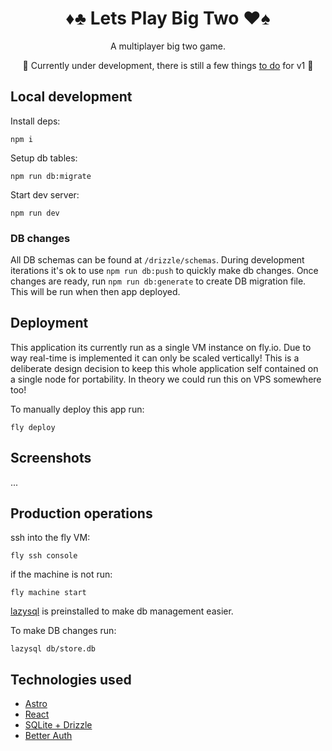 <div align="center">

  <h1>♦️♣️ Lets Play Big Two ♥️♠️</h1>
  
  <p>A multiplayer big two game.</p> 
  
  🚧 Currently under development, there is still a few things <a href="/TODO.md">to do</a> for v1 🚧
</div>

## Local development

Install deps:

```
npm i
```

Setup db tables:

```
npm run db:migrate
```

Start dev server:

```
npm run dev
```

### DB changes

All DB schemas can be found at `/drizzle/schemas`. During development iterations it's ok to use `npm run db:push` to quickly make db changes. Once changes are ready, run `npm run db:generate` to create DB migration file. This will be run when then app deployed.

## Deployment

This application its currently run as a single VM instance on fly.io. Due to way real-time is implemented it can only be scaled vertically! This is a deliberate design decision to keep this whole application self contained on a single node for portability. In theory we could run this on VPS somewhere too!

To manually deploy this app run:

```
fly deploy
```

## Screenshots

...

## Production operations

ssh into the fly VM:

```
fly ssh console
```

if the machine is not run:

```
fly machine start
```

[lazysql](https://github.com/jorgerojas26/lazysql) is preinstalled to make db management easier.

To make DB changes run:

```
lazysql db/store.db
```

## Technologies used

- [Astro](https://astro.build/)
- [React](https://react.dev/)
- [SQLite + Drizzle](https://orm.drizzle.team/docs/get-started-sqlite)
- [Better Auth](https://www.better-auth.com/)
